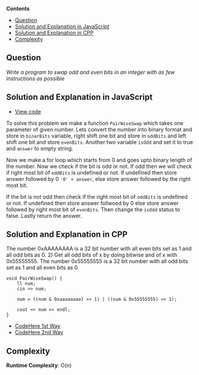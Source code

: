 **Contents**

- [Question](#question)
- [Solution and Explanation in JavaScript](#solution-and-explanation-in-javascript)
- [Solution and Explanation in CPP](#solution-and-explanation-in-cpp)
- [Complexity](#complexity)

## Question

*Write a program to swap odd and even bits in an integer with as few instructions as possible*

## Solution and Explanation in JavaScript

- [View code](/Bit%20Manipulations/Pairwise%20Swap/PairWiseSwap.js)

To solve this problem we make a function `PairWiseSwap` which takes one parameter of given number. Lets convert the number into binary format and store in `binarBits` variable, right shift one bit and store in `oddBits` and left shift one bit and store `evenBits`. Another two variable `isOdd` and set it to true and `answer` to empty string. <br>

Now we make a for loop which starts from 0 and goes upto binary length of the number. Now we check if the bit is odd or not. If odd then we will check if right most bit of `oddBits` is undefined or not. If undefined then store answer followed by 0 `'0' + answer`, else store answer followed by the right most bit. <br>

If the bit is not odd then check if the right most bit of `oddBits` is undefined or not. If undefined then store answer follwoed by 0 else store answer followed by right most bit of `evenBits`. Then change the `isOdd` status to false. Lastly return the answer. 


## Solution and Explanation in CPP

The number 0xAAAAAAAA is a 32 bit number with all even bits set as 1 and all odd bits as 0. 2) Get all odd bits of x by doing bitwise and of x with 0x55555555. The number 0x55555555 is a 32 bit number with all odd bits set as 1 and all even bits as 0.

```
void PairWiseSwap() {
    ll num;
    cin >> num;

    num = ((num & 0xaaaaaaaa) >> 1) | ((num & 0x55555555) << 1);

    cout << num << endl;
}
```

- [CodeHere 1st Way](/Bit%20Manipulations/Pairwise%20Swap/PairWiseSwap01.cpp)
- [CodeHere 2nd Way](/Bit%20Manipulations/Pairwise%20Swap/PairWiseSwap02.cpp)


## Complexity 

**Runtime Complexity**: O(n)
